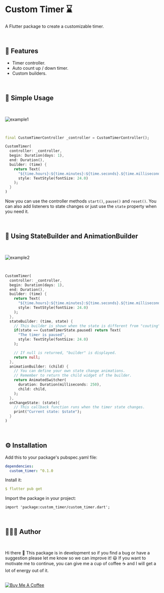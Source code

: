 # Custom Timer ⌛

A Flutter package to create a customizable timer.

<br>

## 🎉 Features

- Timer controller.
- Auto count up / down timer.
- Custom builders.

<br>

## 📌 Simple Usage

<br>

![example1](https://user-images.githubusercontent.com/44307990/147802076-3206db9d-d5f6-4ce4-a3f9-7e139910d822.gif)

<br>

```dart
final CustomTimerController _controller = CustomTimerController();
```

```dart
CustomTimer(
  controller: _controller,
  begin: Duration(days: 1),
  end: Duration(),
  builder: (time) {
    return Text(
      "${time.hours}:${time.minutes}:${time.seconds}.${time.milliseconds}",
      style: TextStyle(fontSize: 24.0)
    );
  }
)
```

Now you can use the controller methods `start()`, `pause()` and `reset()`. You can also add listeners to state changes or just use the `state` property when you need it.

<br>

## 📌 Using StateBuilder and AnimationBuilder 

<br>

![example2](https://user-images.githubusercontent.com/44307990/147802147-9b20e440-7a10-435f-a389-5310458af24c.gif)

<br>

```dart
CustomTimer(
  controller: _controller,
  begin: Duration(days: 1),
  end: Duration(),
  builder: (time) {
    return Text(
      "${time.hours}:${time.minutes}:${time.seconds}.${time.milliseconds}",
      style: TextStyle(fontSize: 24.0)
    );
  },
  stateBuilder: (time, state) {
    // This builder is shown when the state is different from "couting".
    if(state == CustomTimerState.paused) return Text(
      "The timer is paused",
      style: TextStyle(fontSize: 24.0)
    );

    // If null is returned, "builder" is displayed.
    return null;
  },
  animationBuilder: (child) {
    // You can define your own state change animations.
    // Remember to return the child widget of the builder.
    return AnimatedSwitcher(
      duration: Duration(milliseconds: 250),
      child: child,
    );
  },
  onChangeState: (state){
    // This callback function runs when the timer state changes.
    print("Current state: $state");
  }
)
```

<br>

## ⚙️ Installation

Add this to your package's pubspec.yaml file:
```yaml
dependencies:
  custom_timer: ^0.1.0
```

Install it:
```yaml
$ flutter pub get
```

Import the package in your project:
```
import 'package:custom_timer/custom_timer.dart';
```


<br>

## 🙍🏻‍♂️ Author

<br>

Hi there 👋 This package is in development so if you find a bug or have a suggestion please let me know so we can improve it! 😃 If you want to motivate me to continue, you can give me a cup of coffee ☕ and I will get a lot of energy out of it.

<br>
<a href="https://www.buymeacoffee.com/federicodesia" target="_blank"><img src="https://www.buymeacoffee.com/assets/img/custom_images/purple_img.png" alt="Buy Me A Coffee" style="height: auto !important;width: auto !important;" ></a>